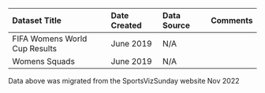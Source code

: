 |Dataset Title|Date Created|Data Source|Comments|
|:----|:---------|:---------|:---------|
|FIFA Womens World Cup Results|June 2019|N/A||
|Womens Squads|June 2019|N/A||

Data above was migrated from the SportsVizSunday website Nov 2022


